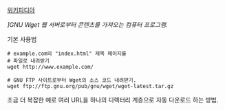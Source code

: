 [위키피디아](https://ko.wikipedia.org/wiki/Wget)

*]GNU Wget 웹 서버로부터 콘텐츠를 가져오는 컴퓨터 프로그램.*



기본 사용법

```shell
# example.com의 "index.html" 제목 페이지를
# 파일로 내려받기
wget http://www.example.com/
```

```shell
# GNU FTP 사이트로부터 Wget의 소스 코드 내려받기.
wget ftp://ftp.gnu.org/pub/gnu/wget/wget-latest.tar.gz
```

조금 더 복잡한 예로 여러 URL을 하나의 디렉터리 계층으로 자동 다운로드 하는 방법.


